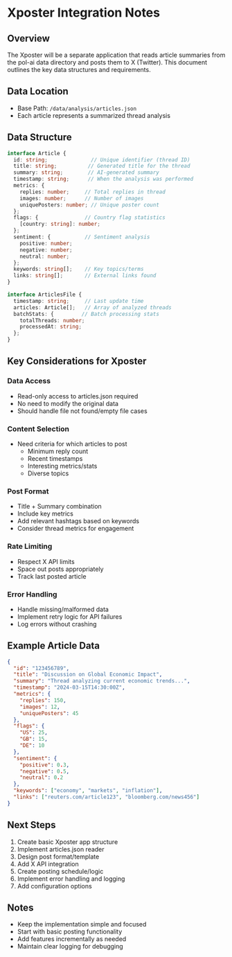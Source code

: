 # Xposter Integration Notes

## Overview
The Xposter will be a separate application that reads article summaries from the pol-ai data directory and posts them to X (Twitter). This document outlines the key data structures and requirements.

## Data Location
- Base Path: `/data/analysis/articles.json`
- Each article represents a summarized thread analysis

## Data Structure
```typescript
interface Article {
  id: string;              // Unique identifier (thread ID)
  title: string;          // Generated title for the thread
  summary: string;        // AI-generated summary
  timestamp: string;      // When the analysis was performed
  metrics: {
    replies: number;     // Total replies in thread
    images: number;      // Number of images
    uniquePosters: number; // Unique poster count
  };
  flags: {               // Country flag statistics
    [country: string]: number;
  };
  sentiment: {           // Sentiment analysis
    positive: number;
    negative: number;
    neutral: number;
  };
  keywords: string[];    // Key topics/terms
  links: string[];       // External links found
}

interface ArticlesFile {
  timestamp: string;     // Last update time
  articles: Article[];   // Array of analyzed threads
  batchStats: {         // Batch processing stats
    totalThreads: number;
    processedAt: string;
  };
}
```

## Key Considerations for Xposter

### Data Access
- Read-only access to articles.json required
- No need to modify the original data
- Should handle file not found/empty file cases

### Content Selection
- Need criteria for which articles to post
  - Minimum reply count
  - Recent timestamps
  - Interesting metrics/stats
  - Diverse topics

### Post Format
- Title + Summary combination
- Include key metrics
- Add relevant hashtags based on keywords
- Consider thread metrics for engagement

### Rate Limiting
- Respect X API limits
- Space out posts appropriately
- Track last posted article

### Error Handling
- Handle missing/malformed data
- Implement retry logic for API failures
- Log errors without crashing

## Example Article Data
```json
{
  "id": "123456789",
  "title": "Discussion on Global Economic Impact",
  "summary": "Thread analyzing current economic trends...",
  "timestamp": "2024-03-15T14:30:00Z",
  "metrics": {
    "replies": 150,
    "images": 12,
    "uniquePosters": 45
  },
  "flags": {
    "US": 25,
    "GB": 15,
    "DE": 10
  },
  "sentiment": {
    "positive": 0.3,
    "negative": 0.5,
    "neutral": 0.2
  },
  "keywords": ["economy", "markets", "inflation"],
  "links": ["reuters.com/article123", "bloomberg.com/news456"]
}
```

## Next Steps
1. Create basic Xposter app structure
2. Implement articles.json reader
3. Design post format/template
4. Add X API integration
5. Create posting schedule/logic
6. Implement error handling and logging
7. Add configuration options

## Notes
- Keep the implementation simple and focused
- Start with basic posting functionality
- Add features incrementally as needed
- Maintain clear logging for debugging 
